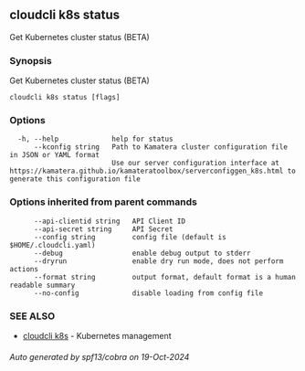 ## cloudcli k8s status

Get Kubernetes cluster status (BETA)

### Synopsis

Get Kubernetes cluster status (BETA)

```
cloudcli k8s status [flags]
```

### Options

```
  -h, --help             help for status
      --kconfig string   Path to Kamatera cluster configuration file in JSON or YAML format
                         Use our server configuration interface at https://kamatera.github.io/kamateratoolbox/serverconfiggen_k8s.html to generate this configuration file
```

### Options inherited from parent commands

```
      --api-clientid string   API Client ID
      --api-secret string     API Secret
      --config string         config file (default is $HOME/.cloudcli.yaml)
      --debug                 enable debug output to stderr
      --dryrun                enable dry run mode, does not perform actions
      --format string         output format, default format is a human readable summary
      --no-config             disable loading from config file
```

### SEE ALSO

* [cloudcli k8s](cloudcli_k8s.md)	 - Kubernetes management

###### Auto generated by spf13/cobra on 19-Oct-2024
